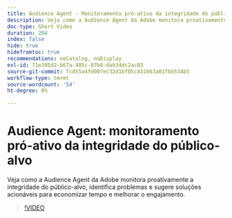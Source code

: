 ```yaml
---
title: Audience Agent - Monitoramento pró-ativo da integridade do público-alvo
description: Veja como a Audience Agent da Adobe monitora proativamente a integridade do público-alvo, identifica problemas e sugere soluções acionáveis para economizar tempo e melhorar o engajamento.
doc-type: Short Video
duration: 204
index: false
hide: true
hidefromtoc: true
recommendations: noCatalog, noDisplay
exl-id: 71e395d2-b67a-485c-87b0-dab34dc2ac03
source-git-commit: fcd55a4fd007ec32d1bf05c431663a01fbb534b5
workflow-type: tm+mt
source-wordcount: '54'
ht-degree: 0%

---
```


# Audience Agent: monitoramento pró-ativo da integridade do público-alvo

Veja como a Audience Agent da Adobe monitora proativamente a integridade do público-alvo, identifica problemas e sugere soluções acionáveis para economizar tempo e melhorar o engajamento.

<!-- 62_S653_3442539_203_audience-agent-proactive-audience-health-monitoring -->
>[!VIDEO](https://video.tv.adobe.com/v/3460060/?learn=on&enablevpops=true&captions=por_br)

